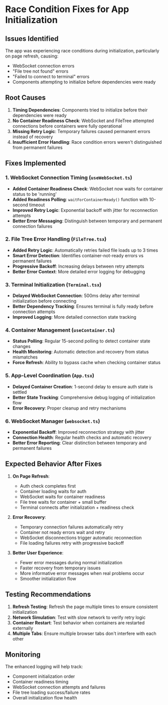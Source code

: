 # Race Condition Fixes for App Initialization

## Issues Identified

The app was experiencing race conditions during initialization, particularly on page refresh, causing:
- WebSocket connection errors
- "File tree not found" errors  
- "Failed to connect to terminal" errors
- Components attempting to initialize before dependencies were ready

## Root Causes

1. **Timing Dependencies**: Components tried to initialize before their dependencies were ready
2. **No Container Readiness Check**: WebSocket and FileTree attempted connections before containers were fully operational
3. **Missing Retry Logic**: Temporary failures caused permanent errors instead of recovery
4. **Insufficient Error Handling**: Race condition errors weren't distinguished from permanent failures

## Fixes Implemented

### 1. WebSocket Connection Timing (`useWebSocket.ts`)
- **Added Container Readiness Check**: WebSocket now waits for container status to be 'running'
- **Added Readiness Polling**: `waitForContainerReady()` function with 10-second timeout
- **Improved Retry Logic**: Exponential backoff with jitter for reconnection attempts
- **Better Error Messaging**: Distinguish between temporary and permanent connection failures

### 2. File Tree Error Handling (`FileTree.tsx`)
- **Added Retry Logic**: Automatically retries failed file loads up to 3 times
- **Smart Error Detection**: Identifies container-not-ready errors vs permanent failures
- **Progressive Backoff**: Increasing delays between retry attempts
- **Better Error Context**: More detailed error logging for debugging

### 3. Terminal Initialization (`Terminal.tsx`)
- **Delayed WebSocket Connection**: 500ms delay after terminal initialization before connecting
- **Better Dependency Tracking**: Ensures terminal is fully ready before connection attempts
- **Improved Logging**: More detailed connection state tracking

### 4. Container Management (`useContainer.ts`)
- **Status Polling**: Regular 15-second polling to detect container state changes
- **Health Monitoring**: Automatic detection and recovery from status mismatches
- **Force Refresh**: Ability to bypass cache when checking container status

### 5. App-Level Coordination (`App.tsx`)
- **Delayed Container Creation**: 1-second delay to ensure auth state is settled
- **Better State Tracking**: Comprehensive debug logging of initialization flow
- **Error Recovery**: Proper cleanup and retry mechanisms

### 6. WebSocket Manager (`websocket.ts`)
- **Exponential Backoff**: Improved reconnection strategy with jitter
- **Connection Health**: Regular health checks and automatic recovery
- **Better Error Reporting**: Clear distinction between temporary and permanent failures

## Expected Behavior After Fixes

1. **On Page Refresh**:
   - Auth check completes first
   - Container loading waits for auth
   - WebSocket waits for container readiness
   - File tree waits for container + small buffer
   - Terminal connects after initialization + readiness check

2. **Error Recovery**:
   - Temporary connection failures automatically retry
   - Container not ready errors wait and retry
   - WebSocket disconnections trigger automatic reconnection
   - File loading failures retry with progressive backoff

3. **Better User Experience**:
   - Fewer error messages during normal initialization
   - Faster recovery from temporary issues
   - More informative error messages when real problems occur
   - Smoother initialization flow

## Testing Recommendations

1. **Refresh Testing**: Refresh the page multiple times to ensure consistent initialization
2. **Network Simulation**: Test with slow network to verify retry logic
3. **Container Restart**: Test behavior when containers are restarted externally
4. **Multiple Tabs**: Ensure multiple browser tabs don't interfere with each other

## Monitoring

The enhanced logging will help track:
- Component initialization order
- Container readiness timing
- WebSocket connection attempts and failures
- File tree loading success/failure rates
- Overall initialization flow health